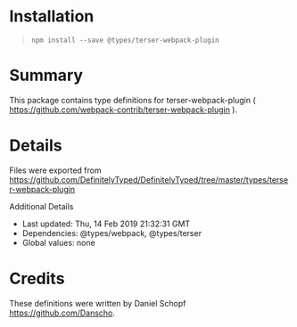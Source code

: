 # Installation
> `npm install --save @types/terser-webpack-plugin`

# Summary
This package contains type definitions for terser-webpack-plugin ( https://github.com/webpack-contrib/terser-webpack-plugin ).

# Details
Files were exported from https://github.com/DefinitelyTyped/DefinitelyTyped/tree/master/types/terser-webpack-plugin

Additional Details
 * Last updated: Thu, 14 Feb 2019 21:32:31 GMT
 * Dependencies: @types/webpack, @types/terser
 * Global values: none

# Credits
These definitions were written by Daniel Schopf <https://github.com/Danscho>.
